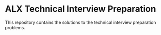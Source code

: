 # ALX Technical Interview Preparation


This repository contains the solutions to the technical interview preparation problems.
